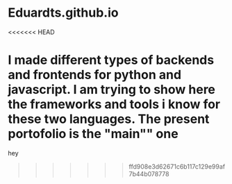 # Eduardts.github.io
<<<<<<< HEAD

I made different types of backends and frontends for python and javascript. I am trying to show here the frameworks and tools i know for these two languages. The present portofolio is the "main"" one
=======
hey
>>>>>>> ffd908e3d62671c6b117c129e99af7b44b078778
